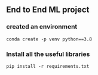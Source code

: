 ## End to End ML project

### created an environment 
```
conda create -p venv python==3.8
```

### Install all the useful libraries
```
pip install -r requirements.txt 